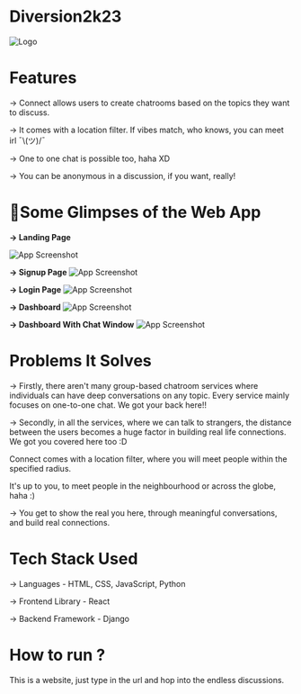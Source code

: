 # Diversion2k23

![Logo](https://raw.githubusercontent.com/abhrajit117/Diversion2k23/main/assets/connect.png)

# Features

-> Connect allows users to create chatrooms based on the topics they want to discuss.

-> It comes with a location filter. 
If vibes match, who knows, you can meet irl ¯⁠\⁠⁠(⁠ツ⁠)⁠⁠/⁠¯

-> One to one chat is possible too, haha XD

-> You can be anonymous in a discussion, if you want, really!

# 📸Some Glimpses of the Web App
**-> Landing Page**

![App Screenshot](https://raw.githubusercontent.com/abhrajit117/Diversion2k23/main/assets/landing.png)

**-> Signup Page**
![App Screenshot](https://raw.githubusercontent.com/abhrajit117/Diversion2k23/main/assets/signup.PNG)

**-> Login Page**
![App Screenshot](https://raw.githubusercontent.com/abhrajit117/Diversion2k23/main/assets/login.jpeg)

**-> Dashboard**
![App Screenshot](https://github.com/abhrajit117/Diversion2k23/blob/main/assets/dashboard.PNG)

**-> Dashboard With Chat Window**
![App Screenshot](https://raw.githubusercontent.com/abhrajit117/Diversion2k23/main/assets/chat.PNG)

# Problems It Solves

-> Firstly, there aren't many group-based chatroom services where individuals can have deep conversations on any topic. Every service mainly focuses on one-to-one chat. We got your back here!!

-> Secondly, in all the services, where we can talk to strangers, the distance between the users becomes a huge factor in building real life connections. We got you covered here too :D

Connect comes with a location filter, where you will meet people within the specified radius. 

It's up to you, to meet people in the neighbourhood or across the globe, haha :)

-> You get to show the real you here, through meaningful conversations, and build real connections. 


# Tech Stack Used

-> Languages - HTML, CSS, JavaScript, Python

-> Frontend Library - React

-> Backend Framework - Django 


# How to run ?

This is a website, just type in the url and hop into the endless discussions. 
